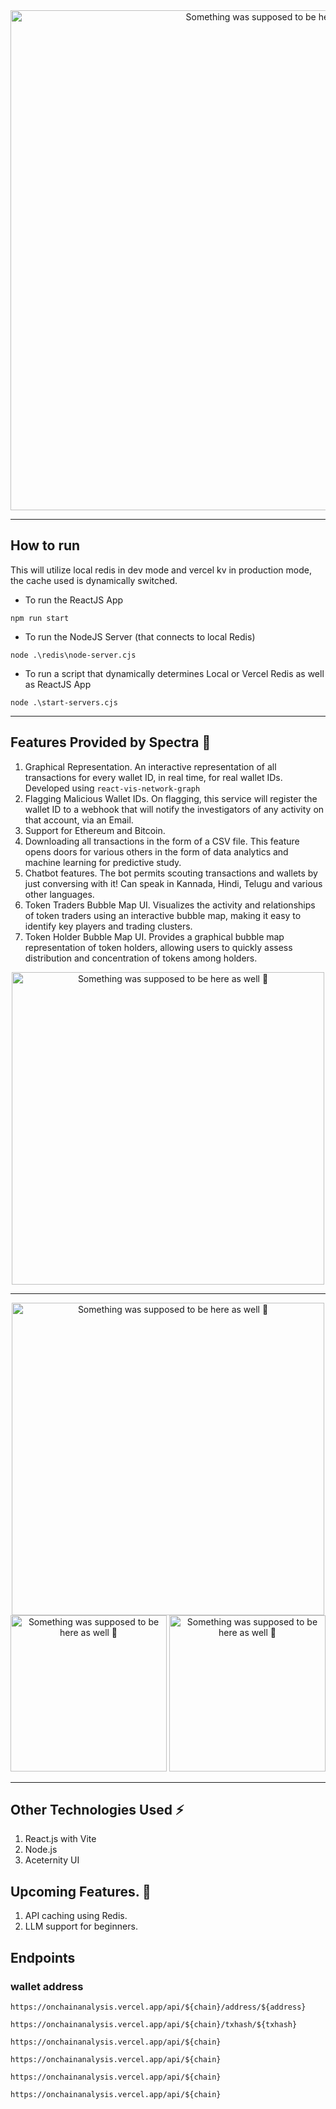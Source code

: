 
<div align="center">
  <img width="800" alt="Something was supposed to be here 🤔" src="https://github.com/Larry8668/Crypto-Investigation/assets/114809719/6eda3bbc-798d-410f-b7be-490bc6f3f51a">
</div>

---

## How to run

This will utilize local redis in dev mode and vercel kv in production mode, the cache used is dynamically switched.

- To run the ReactJS App

```shell
npm run start 
```

- To run the NodeJS Server (that connects to local Redis)

```shell
node .\redis\node-server.cjs
```

- To run a script that dynamically determines Local or Vercel Redis as well as ReactJS App

```shell
node .\start-servers.cjs  
```

---

## Features Provided by Spectra 🎊

1. Graphical Representation.
   An interactive representation of all transactions for every wallet ID, in real time, for real wallet IDs.
   Developed using  `react-vis-network-graph`
2. Flagging Malicious Wallet IDs.
   On flagging, this service will register the wallet ID to a webhook that will notify the investigators of any activity on that account, via an Email.
3. Support for Ethereum and Bitcoin.
4. Downloading all transactions in the form of a CSV file.
   This feature opens doors for various others in the form of data analytics and machine learning for predictive study.
5. Chatbot features.
   The bot permits scouting transactions and wallets by just conversing with it!
   Can speak in Kannada, Hindi, Telugu and various other languages.
6. Token Traders Bubble Map UI.
   Visualizes the activity and relationships of token traders using an interactive bubble map, making it easy to identify key players and trading clusters.
7. Token Holder Bubble Map UI.
   Provides a graphical bubble map representation of token holders, allowing users to quickly assess distribution and concentration of tokens among holders.

<div align="center">
  <img width="500" alt="Something was supposed to be here as well 🤨" src="https://github.com/Larry8668/Crypto-Investigation/assets/114809719/c992874e-9ebd-4062-bfdb-5388ab524fad">
</div>

---

<div align="center">
  <img width="500" alt="Something was supposed to be here as well 🤨" src="https://github.com/Larry8668/Cryptocurrency-Investigation-CID/assets/114809719/06245e3b-4829-4ae6-b833-3c1c1fc0f508">
</div>
<div align="center">
  <img width="250" alt="Something was supposed to be here as well 🤨" src="https://github.com/Larry8668/Cryptocurrency-Investigation-CID/assets/114809719/cfd1c43a-0b13-4969-afe1-1c13db39d4ac">
  <img width="250" alt="Something was supposed to be here as well 🤨" src="https://github.com/Larry8668/Cryptocurrency-Investigation-CID/assets/114809719/628620b4-714d-41b5-8170-4dd567d2c322">
</div>

---

## Other Technologies Used ⚡️
1. React.js with Vite
2. Node.js
3. Aceternity UI

## Upcoming Features. 🔮
1. API caching using Redis.
2. LLM support for beginners.



## Endpoints
### wallet address
``` 
https://onchainanalysis.vercel.app/api/${chain}/address/${address}
```
``` 
https://onchainanalysis.vercel.app/api/${chain}/txhash/${txhash}
```
``` 
https://onchainanalysis.vercel.app/api/${chain}
```
``` 
https://onchainanalysis.vercel.app/api/${chain}
```
``` 
https://onchainanalysis.vercel.app/api/${chain}
```
``` 
https://onchainanalysis.vercel.app/api/${chain}
```
